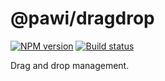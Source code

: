 # @pawi/dragdrop

[![NPM version][npm-image]][npm-url]
[![Build status][travis-image]][travis-url]

[npm-image]: https://img.shields.io/npm/v/@pawi/dragdrop.svg?style=flat
[npm-url]: https://npmjs.org/package/@pawi/dragdrop
[travis-image]: https://img.shields.io/travis/pawijs/pawi.svg?style=flat
[travis-url]: https://travis-ci.org/pawijs/pawi

Drag and drop management.
